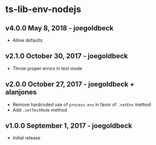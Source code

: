 # ts-lib-env-nodejs

## v4.0.0 May 8, 2018 - joegoldbeck
- Allow defaults

## v2.1.0 October 30, 2017 - joegoldbeck
- Throw proper errors in test mode

## v2.0.0 October 27, 2017 - joegoldbeck + alanjones
- Remove hardcoded use of `process.env` in favor of `.setEnv` method
- Add `.setTestMode` method

## v1.0.0 September 1, 2017 - joegoldbeck
- Initial release
